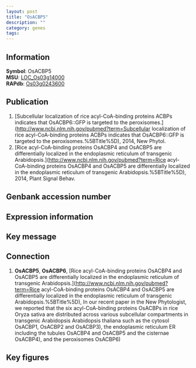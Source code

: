 ```yaml
---
layout: post
title: "OsACBP5"
description: ""
category: genes
tags: 
---
```


## Information
__Symbol__: OsACBP5  
__MSU__: [LOC_Os03g14000](http://rice.plantbiology.msu.edu/cgi-bin/ORF_infopage.cgi?orf=LOC_Os03g14000)  
__RAPdb__: [Os03g0243600](http://rapdb.dna.affrc.go.jp/viewer/gbrowse_details/irgsp1?name=Os03g0243600)  

## Publication
1. [Subcellular localization of rice acyl-CoA-binding proteins ACBPs indicates that OsACBP6::GFP is targeted to the peroxisomes.](http://www.ncbi.nlm.nih.gov/pubmed?term=Subcellular localization of rice acyl-CoA-binding proteins ACBPs indicates that OsACBP6::GFP is targeted to the peroxisomes.%5BTitle%5D), 2014, New Phytol.
2. [Rice acyl-CoA-binding proteins OsACBP4 and OsACBP5 are differentially localized in the endoplasmic reticulum of transgenic Arabidopsis.](http://www.ncbi.nlm.nih.gov/pubmed?term=Rice acyl-CoA-binding proteins OsACBP4 and OsACBP5 are differentially localized in the endoplasmic reticulum of transgenic Arabidopsis.%5BTitle%5D), 2014, Plant Signal Behav.

## Genbank accession number

## Expression information

## Key message

## Connection
1. __OsACBP5__, __OsACBP6__, [Rice acyl-CoA-binding proteins OsACBP4 and OsACBP5 are differentially localized in the endoplasmic reticulum of transgenic Arabidopsis.](http://www.ncbi.nlm.nih.gov/pubmed?term=Rice acyl-CoA-binding proteins OsACBP4 and OsACBP5 are differentially localized in the endoplasmic reticulum of transgenic Arabidopsis.%5BTitle%5D),  In our recent paper in the New Phytologist, we reported that the six acyl-CoA-binding proteins OsACBPs in rice Oryza sativa are distributed across various subcellular compartments in transgenic Arabidopsis Arabidopsis thaliana such as the cytosol OsACBP1, OsACBP2 and OsACBP3), the endoplasmic reticulum ER including the tubules OsACBP4 and OsACBP5 and the cisternae OsACBP4), and the peroxisomes OsACBP6)  

## Key figures


